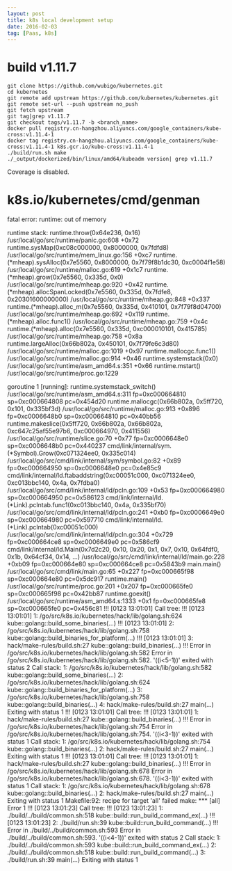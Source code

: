 ```yaml
---
layout: post
title: k8s local development setup
date: 2016-02-03
tag: [Paas, k8s]
---
```



# build v1.11.7

```
git clone https://github.com/wubigo/kubernetes.git
cd kubernetes
git remote add upstream https://github.com/kubernetes/kubernetes.git
git remote set-url --push upstream no_push
git fetch upstream
git tag|grep v1.11.7
git checkout tags/v1.11.7 -b <branch_name>
docker pull registry.cn-hangzhou.aliyuncs.com/google_containers/kube-cross:v1.11.4-1
docker tag registry.cn-hangzhou.aliyuncs.com/google_containers/kube-cross:v1.11.4-1 k8s.gcr.io/kube-cross:v1.11.4-1
./build/run.sh make
./_output/dockerized/bin/linux/amd64/kubeadm version| grep v1.11.7
```



Coverage is disabled.
# k8s.io/kubernetes/cmd/genman
fatal error: runtime: out of memory

runtime stack:
runtime.throw(0x64e236, 0x16)
	/usr/local/go/src/runtime/panic.go:608 +0x72
runtime.sysMap(0xc08c000000, 0x8000000, 0x7fdfd8)
	/usr/local/go/src/runtime/mem_linux.go:156 +0xc7
runtime.(*mheap).sysAlloc(0x7e5560, 0x8000000, 0x7f79f8b1dc30, 0xc0004f1e58)
	/usr/local/go/src/runtime/malloc.go:619 +0x1c7
runtime.(*mheap).grow(0x7e5560, 0x335d, 0x0)
	/usr/local/go/src/runtime/mheap.go:920 +0x42
runtime.(*mheap).allocSpanLocked(0x7e5560, 0x335d, 0x7fdfe8, 0x20301600000000)
	/usr/local/go/src/runtime/mheap.go:848 +0x337
runtime.(*mheap).alloc_m(0x7e5560, 0x335d, 0x410101, 0x7f79f8d04700)
	/usr/local/go/src/runtime/mheap.go:692 +0x119
runtime.(*mheap).alloc.func1()
	/usr/local/go/src/runtime/mheap.go:759 +0x4c
runtime.(*mheap).alloc(0x7e5560, 0x335d, 0xc000010101, 0x415785)
	/usr/local/go/src/runtime/mheap.go:758 +0x8a
runtime.largeAlloc(0x66b802a, 0x450101, 0x7f79fe6c3d80)
	/usr/local/go/src/runtime/malloc.go:1019 +0x97
runtime.mallocgc.func1()
	/usr/local/go/src/runtime/malloc.go:914 +0x46
runtime.systemstack(0x0)
	/usr/local/go/src/runtime/asm_amd64.s:351 +0x66
runtime.mstart()
	/usr/local/go/src/runtime/proc.go:1229

goroutine 1 [running]:
runtime.systemstack_switch()
	/usr/local/go/src/runtime/asm_amd64.s:311 fp=0xc000664810 sp=0xc000664808 pc=0x454d20
runtime.mallocgc(0x66b802a, 0x5ff720, 0x101, 0x335bf3d)
	/usr/local/go/src/runtime/malloc.go:913 +0x896 fp=0xc0006648b0 sp=0xc000664810 pc=0x40bb56
runtime.makeslice(0x5ff720, 0x66b802a, 0x66b802a, 0xc647c25af55e97b6, 0xc000664970, 0x411556)
	/usr/local/go/src/runtime/slice.go:70 +0x77 fp=0xc0006648e0 sp=0xc0006648b0 pc=0x440237
cmd/link/internal/sym.(*Symbol).Grow(0xc071324ee0, 0x335c014)
	/usr/local/go/src/cmd/link/internal/sym/symbol.go:82 +0x89 fp=0xc000664950 sp=0xc0006648e0 pc=0x4e85c9
cmd/link/internal/ld.ftabaddstring(0xc00051c000, 0xc071324ee0, 0xc013bbc140, 0x4a, 0x7fdba0)
	/usr/local/go/src/cmd/link/internal/ld/pcln.go:109 +0x53 fp=0xc000664980 sp=0xc000664950 pc=0x586123
cmd/link/internal/ld.(*Link).pclntab.func1(0xc013bbc140, 0x4a, 0x335bf70)
	/usr/local/go/src/cmd/link/internal/ld/pcln.go:241 +0xb0 fp=0xc0006649e0 sp=0xc000664980 pc=0x597710
cmd/link/internal/ld.(*Link).pclntab(0xc00051c000)
	/usr/local/go/src/cmd/link/internal/ld/pcln.go:304 +0x729 fp=0xc000664ce8 sp=0xc0006649e0 pc=0x586cf9
cmd/link/internal/ld.Main(0x7d2c20, 0x10, 0x20, 0x1, 0x7, 0x10, 0x64fdf0, 0x1b, 0x64cf34, 0x14, ...)
	/usr/local/go/src/cmd/link/internal/ld/main.go:228 +0xb09 fp=0xc000664e80 sp=0xc000664ce8 pc=0x5843b9
main.main()
	/usr/local/go/src/cmd/link/main.go:65 +0x227 fp=0xc000665f98 sp=0xc000664e80 pc=0x5dc917
runtime.main()
	/usr/local/go/src/runtime/proc.go:201 +0x207 fp=0xc000665fe0 sp=0xc000665f98 pc=0x42bb87
runtime.goexit()
	/usr/local/go/src/runtime/asm_amd64.s:1333 +0x1 fp=0xc000665fe8 sp=0xc000665fe0 pc=0x456c81
!!! [0123 13:01:01] Call tree:
!!! [0123 13:01:01]  1: /go/src/k8s.io/kubernetes/hack/lib/golang.sh:624 kube::golang::build_some_binaries(...)
!!! [0123 13:01:01]  2: /go/src/k8s.io/kubernetes/hack/lib/golang.sh:758 kube::golang::build_binaries_for_platform(...)
!!! [0123 13:01:01]  3: hack/make-rules/build.sh:27 kube::golang::build_binaries(...)
!!! Error in /go/src/k8s.io/kubernetes/hack/lib/golang.sh:582
  Error in /go/src/k8s.io/kubernetes/hack/lib/golang.sh:582. '((i<5-1))' exited with status 2
Call stack:
  1: /go/src/k8s.io/kubernetes/hack/lib/golang.sh:582 kube::golang::build_some_binaries(...)
  2: /go/src/k8s.io/kubernetes/hack/lib/golang.sh:624 kube::golang::build_binaries_for_platform(...)
  3: /go/src/k8s.io/kubernetes/hack/lib/golang.sh:758 kube::golang::build_binaries(...)
  4: hack/make-rules/build.sh:27 main(...)
Exiting with status 1
!!! [0123 13:01:01] Call tree:
!!! [0123 13:01:01]  1: hack/make-rules/build.sh:27 kube::golang::build_binaries(...)
!!! Error in /go/src/k8s.io/kubernetes/hack/lib/golang.sh:754
  Error in /go/src/k8s.io/kubernetes/hack/lib/golang.sh:754. '((i<3-1))' exited with status 1
Call stack:
  1: /go/src/k8s.io/kubernetes/hack/lib/golang.sh:754 kube::golang::build_binaries(...)
  2: hack/make-rules/build.sh:27 main(...)
Exiting with status 1
!!! [0123 13:01:01] Call tree:
!!! [0123 13:01:01]  1: hack/make-rules/build.sh:27 kube::golang::build_binaries(...)
!!! Error in /go/src/k8s.io/kubernetes/hack/lib/golang.sh:678
  Error in /go/src/k8s.io/kubernetes/hack/lib/golang.sh:678. '((i<3-1))' exited with status 1
Call stack:
  1: /go/src/k8s.io/kubernetes/hack/lib/golang.sh:678 kube::golang::build_binaries(...)
  2: hack/make-rules/build.sh:27 main(...)
Exiting with status 1
Makefile:92: recipe for target 'all' failed
make: *** [all] Error 1
!!! [0123 13:01:23] Call tree:
!!! [0123 13:01:23]  1: ./build/../build/common.sh:518 kube::build::run_build_command_ex(...)
!!! [0123 13:01:23]  2: ./build/run.sh:39 kube::build::run_build_command(...)
!!! Error in ./build/../build/common.sh:593
  Error in ./build/../build/common.sh:593. '((i<4-1))' exited with status 2
Call stack:
  1: ./build/../build/common.sh:593 kube::build::run_build_command_ex(...)
  2: ./build/../build/common.sh:518 kube::build::run_build_command(...)
  3: ./build/run.sh:39 main(...)
Exiting with status 1
